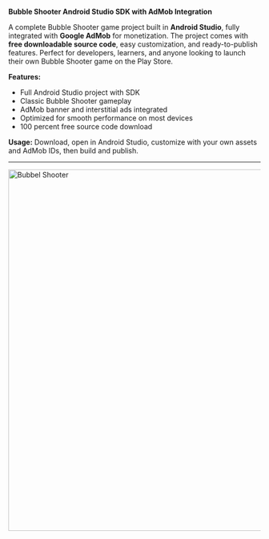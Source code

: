**Bubble Shooter Android Studio SDK with AdMob Integration**

A complete Bubble Shooter game project built in **Android Studio**, fully integrated with **Google AdMob** for monetization. The project comes with **free downloadable source code**, easy customization, and ready-to-publish features. Perfect for developers, learners, and anyone looking to launch their own Bubble Shooter game on the Play Store.

**Features:**

* Full Android Studio project with SDK
* Classic Bubble Shooter gameplay
* AdMob banner and interstitial ads integrated
* Optimized for smooth performance on most devices
* 100 percent free source code download

**Usage:**
Download, open in Android Studio, customize with your own assets and AdMob IDs, then build and publish.

---

<img width="1280" height="720" alt="Bubbel Shooter" src="https://github.com/user-attachments/assets/e1dc4ad3-0ace-4d62-8627-4eebc6b6eea8" />
